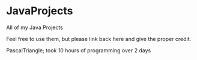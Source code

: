 # JavaProjects
All of my Java Projects

Feel free to use them, but please link back here and give the proper credit.

PascalTriangle; took 10 hours of programming over 2 days

